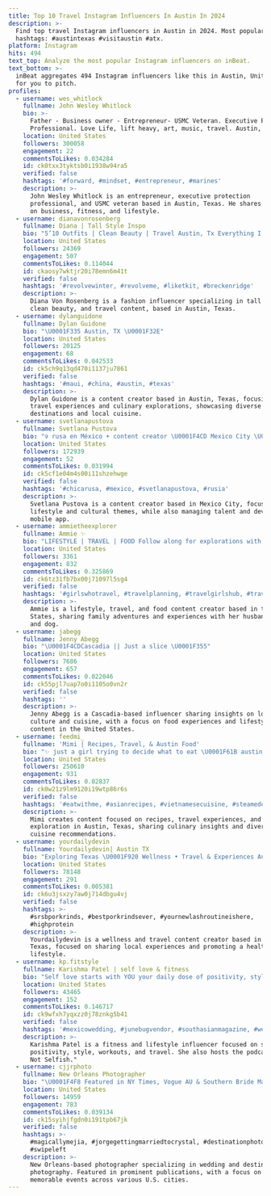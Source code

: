 ```yaml
---
title: Top 10 Travel Instagram Influencers In Austin In 2024
description: >-
  Find top travel Instagram influencers in Austin in 2024. Most popular
  hashtags: #austintexas #visitaustin #atx.
platform: Instagram
hits: 494
text_top: Analyze the most popular Instagram influencers on inBeat.
text_bottom: >-
  inBeat aggregates 494 Instagram influencers like this in Austin, United States
  for you to pitch.
profiles:
  - username: wes_whitlock
    fullname: John Wesley Whitlock
    bio: >-
      Father - Business owner - Entrepreneur- USMC Veteran. Executive Protection
      Professional. Love Life, lift heavy, art, music, travel. Austin, Tx
    location: United States
    followers: 300058
    engagement: 22
    commentsToLikes: 0.034284
    id: ck0txx3tyktsb0i1938w94ra5
    verified: false
    hashtags: '#forward, #mindset, #entrepreneur, #marines'
    description: >-
      John Wesley Whitlock is an entrepreneur, executive protection
      professional, and USMC veteran based in Austin, Texas. He shares insights
      on business, fitness, and lifestyle.
  - username: dianavonrosenberg
    fullname: Diana | Tall Style Inspo
    bio: "5’10 Outfits | Clean Beauty | Travel Austin, Tx Everything I post linked here \U0001F447\U0001F3FB"
    location: United States
    followers: 24369
    engagement: 507
    commentsToLikes: 0.114044
    id: ckaosy7wktjr20i78emn6m41t
    verified: false
    hashtags: '#revolvewinter, #revolveme, #liketkit, #breckenridge'
    description: >-
      Diana Von Rosenberg is a fashion influencer specializing in tall styles,
      clean beauty, and travel content, based in Austin, Texas.
  - username: dylanguidone
    fullname: Dylan Guidone
    bio: "\U0001F335 Austin, TX \U0001F32E"
    location: United States
    followers: 20125
    engagement: 68
    commentsToLikes: 0.042533
    id: ck5ch9q13qd470i1137ju7861
    verified: false
    hashtags: '#maui, #china, #austin, #texas'
    description: >-
      Dylan Guidone is a content creator based in Austin, Texas, focusing on
      travel experiences and culinary explorations, showcasing diverse
      destinations and local cuisine.
  - username: svetlanapustova
    fullname: Svetlana Pustova
    bio: "✞ rusa en México + content creator \U0001F4CD Mexico City \U0001F51C Las Vegas \U0001F4E7 hello@svetlanapustova.com \U0001F680 desarrollando @crevooapp \U0001F3AD manager actoral @leonor_garzon"
    location: United States
    followers: 172939
    engagement: 52
    commentsToLikes: 0.031994
    id: ck5cf1e04m4s00i11shzehwge
    verified: false
    hashtags: '#chicarusa, #mexico, #svetlanapustova, #rusia'
    description: >-
      Svetlana Pustova is a content creator based in Mexico City, focusing on
      lifestyle and cultural themes, while also managing talent and developing a
      mobile app.
  - username: ammietheexplorer
    fullname: Ammie ✨
    bio: "LIFESTYLE | TRAVEL | FOOD Follow along for explorations with my hubby \U0001F468\U0001F3FE, sweet baby boy \U0001F476\U0001F3FD & my golden pup \U0001F436 \U0001F3E1: ATX \U0001F4E7: ammietheexplorer@yahoo.com"
    location: United States
    followers: 3361
    engagement: 832
    commentsToLikes: 0.325869
    id: ck6tz31fb7bx00j71097l5sg4
    verified: false
    hashtags: '#girlswhotravel, #travelplanning, #travelgirlshub, #travelblogger'
    description: >-
      Ammie is a lifestyle, travel, and food content creator based in the United
      States, sharing family adventures and experiences with her husband, baby,
      and dog.
  - username: jabegg
    fullname: Jenny Abegg
    bio: "\U0001F4CDCascadia || Just a slice \U0001F355"
    location: United States
    followers: 7686
    engagement: 657
    commentsToLikes: 0.022046
    id: ck55pjl7uap7o0i1105o0vn2r
    verified: false
    hashtags: ''
    description: >-
      Jenny Abegg is a Cascadia-based influencer sharing insights on local
      culture and cuisine, with a focus on food experiences and lifestyle
      content in the United States.
  - username: feedmi_
    fullname: 'Mimi | Recipes, Travel, & Austin Food'
    bio: "✨ just a girl trying to decide what to eat \U0001F61B austin, tx but will travel for food \U0001F48C mimi@feedmi.org \U0001F447\U0001F3FC recipes + more"
    location: United States
    followers: 250610
    engagement: 931
    commentsToLikes: 0.02837
    id: ck0w21z9lm9120i19wtp86r6s
    verified: false
    hashtags: '#eatwithme, #asianrecipes, #vietnamesecuisine, #steameddumplings'
    description: >-
      Mimi creates content focused on recipes, travel experiences, and food
      exploration in Austin, Texas, sharing culinary insights and diverse
      cuisine recommendations.
  - username: yourdailydevin
    fullname: Yourdailydevin| Austin TX
    bio: "Exploring Texas \U0001F920 Wellness • Travel & Experiences Austin, TX"
    location: United States
    followers: 78148
    engagement: 291
    commentsToLikes: 0.005381
    id: ck6u3jsxzy7aw0j714dbgu4vj
    verified: false
    hashtags: >-
      #srsbporkrinds, #bestporkrindsever, #yournewlashroutineishere,
      #highprotein
    description: >-
      Yourdailydevin is a wellness and travel content creator based in Austin,
      Texas, focused on sharing local experiences and promoting a healthy
      lifestyle.
  - username: kp.fitstyle
    fullname: Karishma Patel | self love & fitness
    bio: "Self love starts with YOU your daily dose of positivity, style, workouts, & travel \U0001F4CDAustin living podcast host\U0001F399️ @itsnotselfishpodcast"
    location: United States
    followers: 43465
    engagement: 152
    commentsToLikes: 0.146717
    id: ck9wfxh7yqxzz0j78znkg5b41
    verified: false
    hashtags: '#mexicowedding, #junebugvendor, #southasianmagazine, #weddingreel'
    description: >-
      Karishma Patel is a fitness and lifestyle influencer focused on self-love,
      positivity, style, workouts, and travel. She also hosts the podcast "It's
      Not Selfish."
  - username: cjjrphoto
    fullname: New Orleans Photographer
    bio: "\U0001F4F8 Featured in NY Times, Vogue AU & Southern Bride Mag Future wedding travel\U0001F4CD: Austin - ATL - Seattle - Chicago - Jersey St. Aug \U0001F49C\U0001F49B& DU\U0001F499 Alum \U0001F393"
    location: United States
    followers: 14959
    engagement: 783
    commentsToLikes: 0.039134
    id: ck15syihjfgdn0i191tpb67jk
    verified: false
    hashtags: >-
      #magicallymejia, #jorgegettingmarriedtocrystal, #destinationphotographer,
      #swipeleft
    description: >-
      New Orleans-based photographer specializing in wedding and destination
      photography. Featured in prominent publications, with a focus on capturing
      memorable events across various U.S. cities.
---
```


